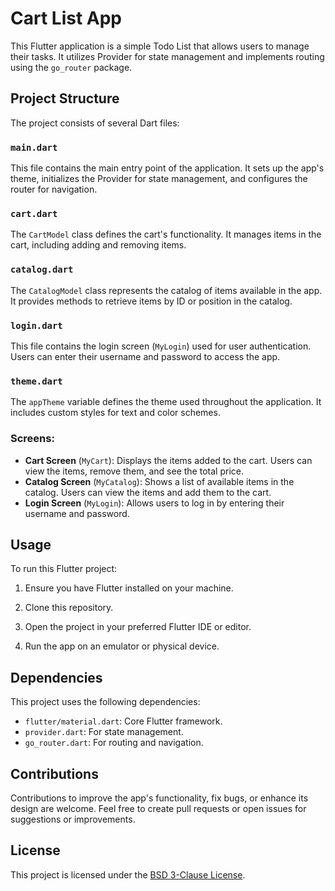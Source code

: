 # Cart List App

This Flutter application is a simple Todo List that allows users to manage their tasks. It utilizes Provider for state management and implements routing using the `go_router` package.

## Project Structure

The project consists of several Dart files:

### `main.dart`

This file contains the main entry point of the application. It sets up the app's theme, initializes the Provider for state management, and configures the router for navigation.

### `cart.dart`

The `CartModel` class defines the cart's functionality. It manages items in the cart, including adding and removing items.

### `catalog.dart`

The `CatalogModel` class represents the catalog of items available in the app. It provides methods to retrieve items by ID or position in the catalog.

### `login.dart`

This file contains the login screen (`MyLogin`) used for user authentication. Users can enter their username and password to access the app.

### `theme.dart`

The `appTheme` variable defines the theme used throughout the application. It includes custom styles for text and color schemes.

### Screens:

- **Cart Screen** (`MyCart`): Displays the items added to the cart. Users can view the items, remove them, and see the total price.
- **Catalog Screen** (`MyCatalog`): Shows a list of available items in the catalog. Users can view the items and add them to the cart.
- **Login Screen** (`MyLogin`): Allows users to log in by entering their username and password.

## Usage

To run this Flutter project:

1. Ensure you have Flutter installed on your machine.

2. Clone this repository.

3. Open the project in your preferred Flutter IDE or editor.

4. Run the app on an emulator or physical device.

## Dependencies

This project uses the following dependencies:
- `flutter/material.dart`: Core Flutter framework.
- `provider.dart`: For state management.
- `go_router.dart`: For routing and navigation.

## Contributions

Contributions to improve the app's functionality, fix bugs, or enhance its design are welcome. Feel free to create pull requests or open issues for suggestions or improvements.

## License

This project is licensed under the [BSD 3-Clause License](LICENSE).
